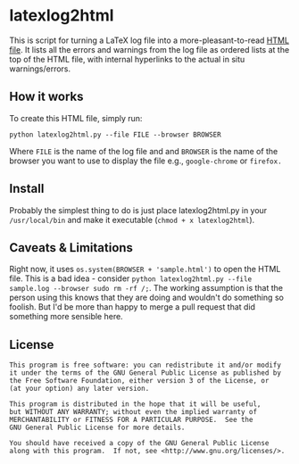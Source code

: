 latexlog2html 
=============

This is script for turning a LaTeX log file into a more-pleasant-to-read [HTML file](http://dl.dropboxusercontent.com/u/420874/permanent/sample.html).
It lists all the errors and warnings from the log file as ordered lists at the top of the HTML file, with internal hyperlinks to the actual in situ warnings/errors.                                   

How it works
------------
To create this HTML file, simply run: 

	python latexlog2html.py --file FILE --browser BROWSER 
	
Where `FILE` is the name of the log file and and `BROWSER` is the name of the browser you want to use to display the file e.g., `google-chrome` or `firefox.`

Install
-------
Probably the simplest thing to do is just place latexlog2html.py in your `/usr/local/bin` and make it executable (`chmod + x latexlog2html`). 

Caveats & Limitations
---------------------
Right now, it uses `os.system(BROWSER + 'sample.html')` to open the HTML file. 
This is a bad idea - consider `python latexlog2html.py --file sample.log --browser sudo rm -rf /;`. 
The working assumption is that the person using this knows that they are doing and wouldn't do something so foolish. 
But I'd be more than happy to merge a pull request that did something more sensible here. 

License 
-------

	This program is free software: you can redistribute it and/or modify
    it under the terms of the GNU General Public License as published by
    the Free Software Foundation, either version 3 of the License, or
    (at your option) any later version.

    This program is distributed in the hope that it will be useful,
    but WITHOUT ANY WARRANTY; without even the implied warranty of
    MERCHANTABILITY or FITNESS FOR A PARTICULAR PURPOSE.  See the
    GNU General Public License for more details.

    You should have received a copy of the GNU General Public License
    along with this program.  If not, see <http://www.gnu.org/licenses/>.
